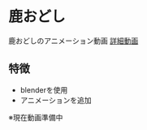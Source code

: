 # 鹿おどし
鹿おどしのアニメーション動画
[詳細動画](https://www.instagram.com/p/CnsrOIRh1lP/)

## 特徴
- blenderを使用
- アニメーションを追加

※現在動画準備中
